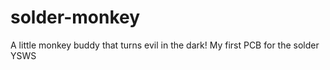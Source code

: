 # solder-monkey
A little monkey buddy that turns evil in the dark! My first PCB for the solder YSWS
